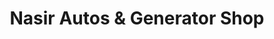 ---
title: "Nasir Autos & Generator Shop"
url: /karachi/nasir-autos-and-generator-shop/
shop: shop
---